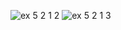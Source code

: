 ![ex 5 2 1 2](https://github.com/65030034/03376836-OOP-2566-Lab-05/assets/144875017/6fbf2b62-fda4-457c-a3c1-24b8ce047105)
![ex 5 2 1 3](https://github.com/65030034/03376836-OOP-2566-Lab-05/assets/144875017/336db8ff-5d20-47fd-a841-834fb2f8d3fe)
